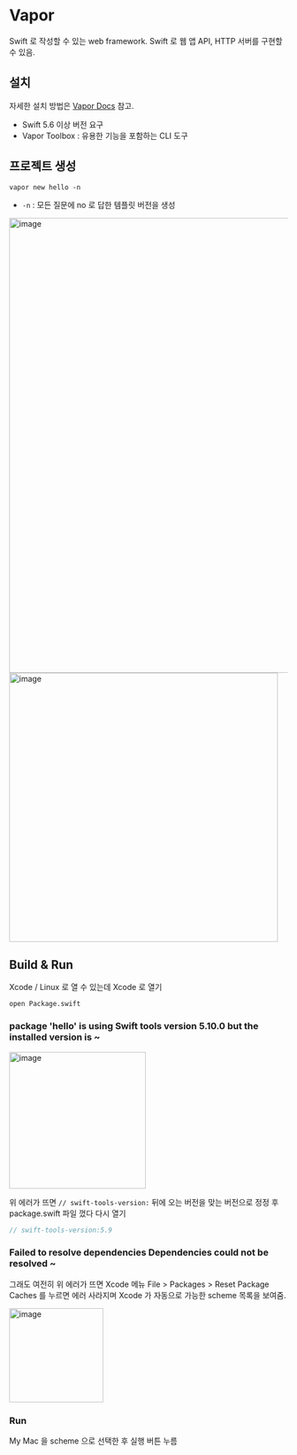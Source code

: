 # Vapor

Swift 로 작성할 수 있는 web framework. Swift 로 웹 앱 API, HTTP 서버를 구현할 수 있음.

## 설치

자세한 설치 방법은 [Vapor Docs](https://docs.vapor.codes) 참고.

* Swift 5.6 이상 버전 요구
* Vapor Toolbox : 유용한 기능을 포함하는 CLI 도구

## 프로젝트 생성

```
vapor new hello -n
```

* `-n` : 모든 질문에 no 로 답한 템플릿 버전을 생성

<img width="822" alt="image" src="https://github.com/user-attachments/assets/2ed442c4-c5e8-4f40-8670-b9713c3c7628">

<img width="486" alt="image" src="https://github.com/user-attachments/assets/190de5e6-2f29-47b5-aebc-9baf4a93e054">

## Build & Run

Xcode / Linux 로 열 수 있는데 Xcode 로 열기

```
open Package.swift
```

### package 'hello' is using Swift tools version 5.10.0 but the installed version is ~

<img width="247" alt="image" src="https://github.com/user-attachments/assets/fd17a98c-e713-4601-8144-f69e3a849bfa">

위 에러가 뜨면 `// swift-tools-version:` 뒤에 오는 버전을 맞는 버전으로 정정 후 package.swift 파일 껐다 다시 열기

```swift
// swift-tools-version:5.9
```

### Failed to resolve dependencies Dependencies could not be resolved ~

그래도 여전히 위 에러가 뜨면 Xcode 메뉴 File > Packages > Reset Package Caches 를 누르면 에러 사라지며 Xcode 가 자동으로 가능한 scheme 목록을 보여줌.

<img width="170" alt="image" src="https://github.com/user-attachments/assets/d4638f95-6495-4567-91db-1aa408aef000">

### Run

My Mac 을 scheme 으로 선택한 후 실행 버튼 누름







